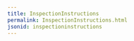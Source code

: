 ```yaml
---
title: InspectionInstructions
permalink: InspectionInstructions.html
jsonid: inspectioninstructions
---
```


